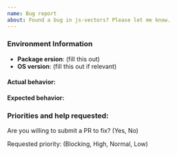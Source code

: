 ```yaml
---
name: Bug report
about: Found a bug in js-vectors? Please let me know.
---
```


<!--
Thanks for contacting us! We're here to help.

Before you report an issue, check if it's been reported before:

  * Search: https://github.com/yifanwww/vectors.js/search?type=Issues
  * Search by area or component: https://github.com/yifanwww/vectors.js/issues/labels

Note that if you do not provide enough information to reproduce the issue, we may not be able to take action on your report.
-->

### Environment Information

- **Package ersion**: (fill this out)
- **OS version**: (fill this out if relevant)

#### Actual behavior:

<!-- fill this out -->

#### Expected behavior:

<!-- fill this out -->

### Priorities and help requested:

Are you willing to submit a PR to fix? (Yes, No)

Requested priority: (Blocking, High, Normal, Low)
